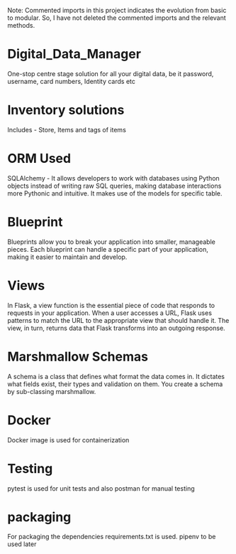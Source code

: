 Note: Commented imports in this project indicates the evolution from basic to modular.
So, I have not deleted the commented imports and the relevant methods.

# Digital_Data_Manager
One-stop centre stage solution for all your digital data, be it password, username, card numbers, Identity cards etc

# Inventory solutions
Includes - Store, Items and tags of items

# ORM Used
SQLAlchemy - It allows developers to work with databases using Python objects instead of writing raw SQL queries, 
making database interactions more Pythonic and intuitive. It makes use of the models for specific table.

# Blueprint
Blueprints allow you to break your application into smaller, manageable pieces. Each blueprint can handle a 
specific part of your application, making it easier to maintain and develop.

# Views
In Flask, a view function is the essential piece of code that responds to requests in your application. 
When a user accesses a URL, Flask uses patterns to match the URL to the appropriate view that should handle it. 
The view, in turn, returns data that Flask transforms into an outgoing response.

# Marshmallow Schemas
A schema is a class that defines what format the data comes in. It dictates what fields exist, their types and 
validation on them. You create a schema by sub-classing marshmallow.

# Docker
Docker image is used for containerization

# Testing
pytest is used for unit tests and also postman for manual testing

# packaging
For packaging the dependencies requirements.txt is used. pipenv to be used later